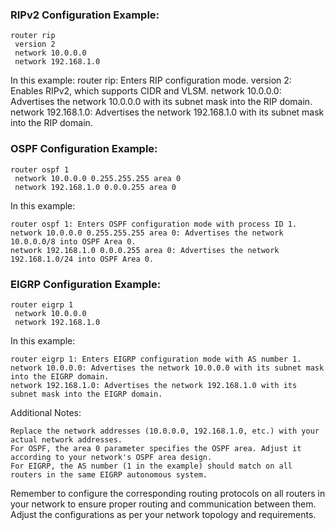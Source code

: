 ### RIPv2 Configuration Example:

```
router rip
 version 2
 network 10.0.0.0
 network 192.168.1.0
```

In this example:
    router rip: Enters RIP configuration mode.
    version 2: Enables RIPv2, which supports CIDR and VLSM.
    network 10.0.0.0: Advertises the network 10.0.0.0 with its subnet mask into the RIP domain.
    network 192.168.1.0: Advertises the network 192.168.1.0 with its subnet mask into the RIP domain.

### OSPF Configuration Example:

```
router ospf 1
 network 10.0.0.0 0.255.255.255 area 0
 network 192.168.1.0 0.0.0.255 area 0
```

In this example:

    router ospf 1: Enters OSPF configuration mode with process ID 1.
    network 10.0.0.0 0.255.255.255 area 0: Advertises the network 10.0.0.0/8 into OSPF Area 0.
    network 192.168.1.0 0.0.0.255 area 0: Advertises the network 192.168.1.0/24 into OSPF Area 0.

### EIGRP Configuration Example:

```
router eigrp 1
 network 10.0.0.0
 network 192.168.1.0
```
In this example:

    router eigrp 1: Enters EIGRP configuration mode with AS number 1.
    network 10.0.0.0: Advertises the network 10.0.0.0 with its subnet mask into the EIGRP domain.
    network 192.168.1.0: Advertises the network 192.168.1.0 with its subnet mask into the EIGRP domain.

Additional Notes:

    Replace the network addresses (10.0.0.0, 192.168.1.0, etc.) with your actual network addresses.
    For OSPF, the area 0 parameter specifies the OSPF area. Adjust it according to your network's OSPF area design.
    For EIGRP, the AS number (1 in the example) should match on all routers in the same EIGRP autonomous system.

Remember to configure the corresponding routing protocols on all routers in your network to ensure proper routing and communication between them. Adjust the configurations as per your network topology and requirements.
